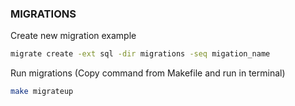 ### MIGRATIONS

Create new migration example
```bash
migrate create -ext sql -dir migrations -seq migation_name
```

Run migrations (Copy command from Makefile and run in terminal)
```bash
make migrateup
```